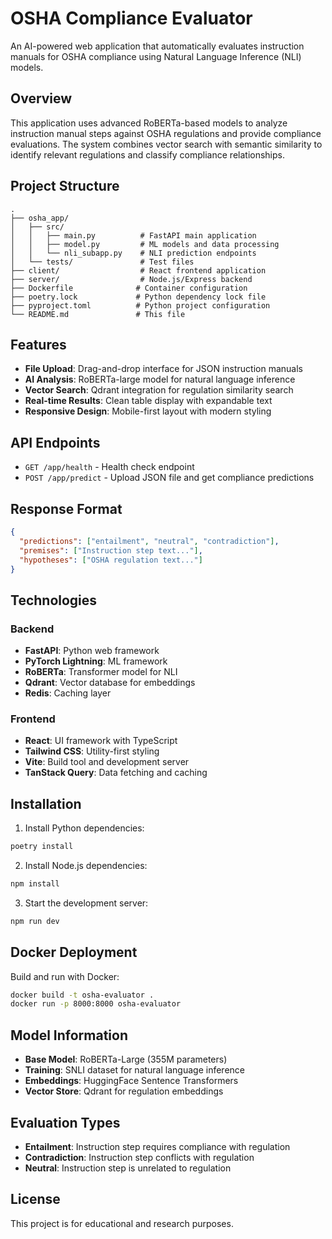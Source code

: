 # OSHA Compliance Evaluator

An AI-powered web application that automatically evaluates instruction manuals for OSHA compliance using Natural Language Inference (NLI) models.

## Overview

This application uses advanced RoBERTa-based models to analyze instruction manual steps against OSHA regulations and provide compliance evaluations. The system combines vector search with semantic similarity to identify relevant regulations and classify compliance relationships.

## Project Structure

```
.
├── osha_app/
│   ├── src/
│   │   ├── main.py          # FastAPI main application
│   │   ├── model.py         # ML models and data processing
│   │   └── nli_subapp.py    # NLI prediction endpoints
│   └── tests/               # Test files
├── client/                  # React frontend application
├── server/                  # Node.js/Express backend
├── Dockerfile              # Container configuration
├── poetry.lock             # Python dependency lock file
├── pyproject.toml          # Python project configuration
└── README.md               # This file
```

## Features

- **File Upload**: Drag-and-drop interface for JSON instruction manuals
- **AI Analysis**: RoBERTa-large model for natural language inference
- **Vector Search**: Qdrant integration for regulation similarity search
- **Real-time Results**: Clean table display with expandable text
- **Responsive Design**: Mobile-first layout with modern styling

## API Endpoints

- `GET /app/health` - Health check endpoint
- `POST /app/predict` - Upload JSON file and get compliance predictions

## Response Format

```json
{
  "predictions": ["entailment", "neutral", "contradiction"],
  "premises": ["Instruction step text..."],
  "hypotheses": ["OSHA regulation text..."]
}
```

## Technologies

### Backend
- **FastAPI**: Python web framework
- **PyTorch Lightning**: ML framework
- **RoBERTa**: Transformer model for NLI
- **Qdrant**: Vector database for embeddings
- **Redis**: Caching layer

### Frontend
- **React**: UI framework with TypeScript
- **Tailwind CSS**: Utility-first styling
- **Vite**: Build tool and development server
- **TanStack Query**: Data fetching and caching

## Installation

1. Install Python dependencies:
```bash
poetry install
```

2. Install Node.js dependencies:
```bash
npm install
```

3. Start the development server:
```bash
npm run dev
```

## Docker Deployment

Build and run with Docker:
```bash
docker build -t osha-evaluator .
docker run -p 8000:8000 osha-evaluator
```

## Model Information

- **Base Model**: RoBERTa-Large (355M parameters)
- **Training**: SNLI dataset for natural language inference
- **Embeddings**: HuggingFace Sentence Transformers
- **Vector Store**: Qdrant for regulation embeddings

## Evaluation Types

- **Entailment**: Instruction step requires compliance with regulation
- **Contradiction**: Instruction step conflicts with regulation  
- **Neutral**: Instruction step is unrelated to regulation

## License

This project is for educational and research purposes.